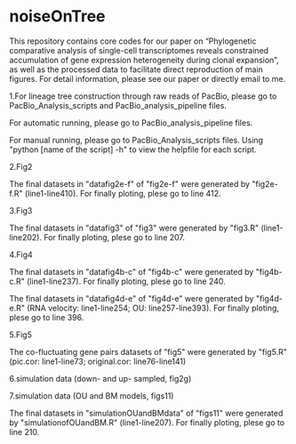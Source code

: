 # noiseOnTree

This repository contains core codes for our paper on “Phylogenetic comparative analysis of single-cell transcriptomes reveals constrained accumulation of gene expression heterogeneity during clonal expansion”, as well as the processed data to facilitate direct reproduction of main figures. For detail information, please see our paper or directly email to me.

1.For lineage tree construction through raw reads of PacBio, please go to PacBio_Analysis_scripts and PacBio_analysis_pipeline files.

   For automatic running, please go to PacBio_analysis_pipeline files. 

   For manual running, please go to PacBio_Analysis_scripts files. 
   Using "python [name of the script] -h" to view the helpfile for each script.

2.Fig2
  
  The final datasets in "datafig2e-f" of "fig2e-f" were generated by "fig2e-f.R" (line1-line410). For finally ploting, plese go to line 412.
  
3.Fig3
  
  The final datasets in "datafig3" of "fig3" were generated by "fig3.R" (line1-line202). For finally ploting, plese go to line 207.

4.Fig4
  
  The final datasets in "datafig4b-c" of "fig4b-c" were generated by "fig4b-c.R" (line1-line237). For finally ploting, plese go to line 240.
  
  The final datasets in "datafig4d-e" of "fig4d-e" were generated by "fig4d-e.R" (RNA velocity: line1-line254; OU: line257-line393). For finally ploting, plese go to     line 396.

5.Fig5

  The co-fluctuating gene pairs datasets of "fig5" were generated by "fig5.R" (pic.cor: line1-line73; original.cor: line76-line141)
  
6.simulation data (down- and up- sampled, fig2g)


7.simulation data (OU and BM models, figs11)
  
  The final datasets in "simulationOUandBMdata" of "figs11" were generated by "simulationofOUandBM.R" (line1-line207). For finally ploting, plese go to line 210.
